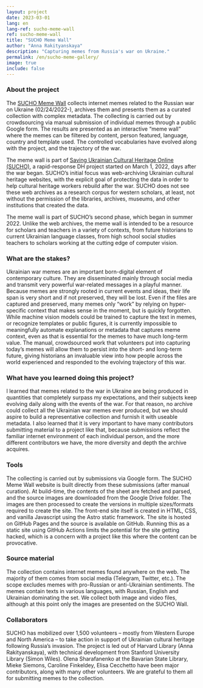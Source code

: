 ```yaml
---
layout: project
date: 2023-03-01
lang: en
lang-ref: sucho-meme-wall
ref: sucho-meme-wall
title: "SUCHO Meme Wall"
author: "Anna Rakityanskaya"
description: "Capturing memes from Russia's war on Ukraine."
permalink: /en/sucho-meme-gallery/
image: true
include: false
---
```

### About the project
The [SUCHO Meme Wall](https://memes.sucho.org/) collects internet memes related to the Russian war on Ukraine (02/24/2022-), archives them and presents them as a curated collection with complex metadata. The collecting is carried out by crowdsourcing via manual submission of individual memes through a public Google form. The results are presented as an interactive “meme wall” where the memes can be filtered by content, person featured, language, country and template used. The controlled vocabularies have evolved along with the project, and the trajectory of the war. 

The meme wall is part of [Saving Ukrainian Cultural Heritage Online (SUCHO)](https://www.sucho.org/), a rapid-response DH project started on March 1, 2022, days after the war began. SUCHO’s initial focus was web-archiving Ukrainian cultural heritage websites, with the explicit goal of protecting the data in order to help cultural heritage workers rebuild after the war. SUCHO does not see these web archives as a research corpus for western scholars, at least, not without the permission of the libraries, archives, museums, and other institutions that created the data.

The meme wall is part of SUCHO’s second phase, which began in summer 2022. Unlike the web archives, the meme wall is intended to be a resource for scholars and teachers in a variety of contexts, from future historians to current Ukrainian language classes, from high school social studies teachers to scholars working at the cutting edge of computer vision.


### What are the stakes?
Ukrainian war memes are an important born-digital element of contemporary culture. They are disseminated mainly through social media and transmit very powerful war-related messages in a playful manner. Because memes are strongly rooted in current events and ideas, their life span is very short and if not preserved, they will be lost. Even if the files are captured and preserved, many memes only “work” by relying on hyper-specific context that makes sense in the moment, but is quickly forgotten. While machine vision models could be trained to capture the text in memes, or recognize templates or public figures, it is currently impossible to meaningfully automate explanations or metadata that captures meme context, even as that is essential for the memes to have much long-term value. The manual, crowdsourced work that volunteers put into capturing today’s memes will allow them to persist into the short- and long-term future, giving historians an invaluable view into how people across the world experienced and responded to the evolving trajectory of this war.

### What have you learned doing this project?
I learned that memes related to the war in Ukraine are being produced in quantities that completely surpass my expectations, and their subjects keep evolving daily along with the events of the war. For that reason, no archive could collect all the Ukrainian war memes ever produced, but we should aspire to build a representative collection and furnish it with useable metadata. I also learned that it is very important to have many contributors submitting material to a project like that, because submissions reflect the familiar internet environment of each individual person, and the more different contributors we have, the more diversity and depth the archive acquires. 


### Tools
The collecting is carried out by submissions via Google form. The SUCHO Meme Wall website is built directly from these submissions (after manual curation). At build-time, the contents of the sheet are fetched and parsed, and the source images are downloaded from the Google Drive folder. The images are then processed to create the versions in multiple sizes/formats required to create the site. The front-end site itself is created in HTML, CSS, and vanilla Javascript using the Astro static framework. The site is hosted on GitHub Pages and the source is available on GitHub. Running this as a static site using GitHub Actions limits the potential for the site getting hacked, which is a concern with a project like this where the content can be provocative. 


### Source material
The collection contains internet memes found anywhere on the web. The majority of them comes from social media (Telegram, Twitter, etc.). The scope excludes memes with pro-Russian or anti-Ukrainian sentiments. The memes contain texts in various languages, with Russian, English and Ukrainian dominating the set. We collect both image and video files, although at this point only the images are presented on the SUCHO Wall. 


### Collaborators
SUCHO has mobilized over 1,500 volunteers – mostly from Western Europe and North America – to take action in support of Ukrainian cultural heritage following Russia’s invasion. The project is led out of Harvard Library (Anna Rakityanskaya), with technical development from Stanford University Library (Simon Wiles). Olena Sharafanenko at the Bavarian State Library, Mieke Siemons, Caroline Finkeldey, Elisa Cecchetto have been major contributors, along with many other volunteers. We are grateful to them all for submitting memes to the collection.